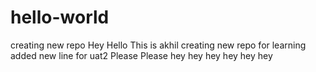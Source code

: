 # hello-world
creating new repo
Hey Hello 
This is akhil
creating new repo for learning
added new line for uat2
Please Please
hey hey hey hey hey hey
